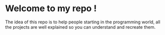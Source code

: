 # Welcome to my repo !
The idea of this repo is to help people starting in the programming world, all the projects are well explained so you can understand and recreate them. 
